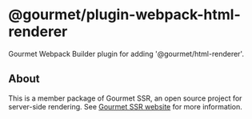 # @gourmet/plugin-webpack-html-renderer
Gourmet Webpack Builder plugin for adding '@gourmet/html-renderer'.
## About
This is a member package of Gourmet SSR, an open source project for server-side rendering.
See [Gourmet SSR website](https://ssr.gourmetjs.org) for more information.
